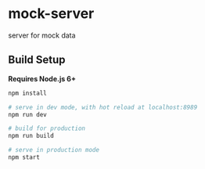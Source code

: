 # mock-server

server for mock data

## Build Setup

**Requires Node.js 6+**

``` bash
npm install

# serve in dev mode, with hot reload at localhost:8989
npm run dev

# build for production
npm run build

# serve in production mode
npm start
```
